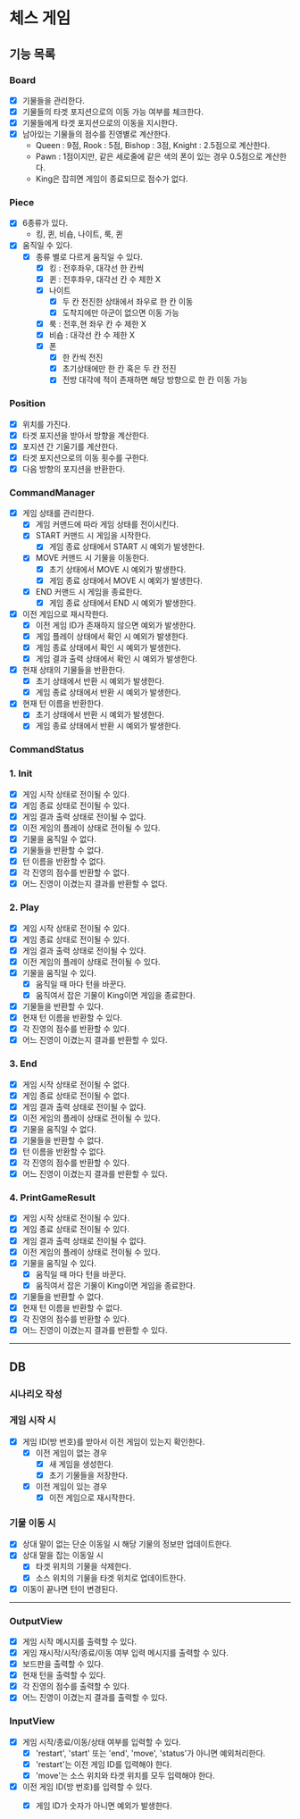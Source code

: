 # 체스 게임

## 기능 목록

### Board
- [x] 기물들을 관리한다.
- [x] 기물들의 타겟 포지션으로의 이동 가능 여부를 체크한다.
- [x] 기물들에게 타겟 포지션으로의 이동을 지시한다.
- [x] 남아있는 기물들의 점수를 진영별로 계산한다.
  - Queen : 9점, Rook : 5점, Bishop : 3점, Knight : 2.5점으로 계산한다.
  - Pawn : 1점이지만, 같은 세로줄에 같은 색의 폰이 있는 경우 0.5점으로 계산한다.
  - King은 잡히면 게임이 종료되므로 점수가 없다.

### Piece
- [x] 6종류가 있다.
  - 킹, 퀸, 비숍, 나이트, 룩, 퀸
- [x] 움직일 수 있다.
  - [x] 종류 별로 다르게 움직일 수 있다.
    - [x] 킹 : 전후좌우, 대각선 한 칸씩
    - [x] 퀸 : 전후좌우, 대각선 칸 수 제한 X
    - [x] 나이트
      - [x] 두 칸 전진한 상태에서 좌우로 한 칸 이동
      - [x] 도착지에만 아군이 없으면 이동 가능
    - [x] 룩 : 전후,현 좌우 칸 수 제한 X
    - [x] 비숍 : 대각선 칸 수 제한 X
    - [x] 폰
      - [x] 한 칸씩 전진
      - [x] 초기상태에만 한 칸 혹은 두 칸 전진
      - [x] 전방 대각에 적이 존재하면 해당 방향으로 한 칸 이동 가능

### Position
- [x] 위치를 가진다.
- [x] 타겟 포지션을 받아서 방향을 계산한다.
- [x] 포지션 간 기울기를 계산한다.
- [x] 타겟 포지션으로의 이동 횟수를 구한다.
- [x] 다음 방향의 포지션을 반환한다.

### CommandManager
- [x] 게임 상태를 관리한다.
  - [x] 게임 커맨드에 따라 게임 상태를 전이시킨다. 
  - [x] START 커맨드 시 게임을 시작한다.
    - [x] 게임 종료 상태에서 START 시 예외가 발생한다.
  - [x] MOVE 커맨드 시 기물을 이동한다.
    - [x] 초기 상태에서 MOVE 시 예외가 발생한다.
    - [x] 게임 종료 상태에서 MOVE 시 예외가 발생한다.
  - [x] END 커맨드 시 게임을 종료한다.
    - [x] 게임 종료 상태에서 END 시 예외가 발생한다.
- [x] 이전 게임으로 재시작한다.
  - [x] 이전 게임 ID가 존재하지 않으면 예외가 발생한다.
  - [x] 게임 플레이 상태에서 확인 시 예외가 발생한다.
  - [x] 게임 종료 상태에서 확인 시 예외가 발생한다.
  - [x] 게임 결과 출력 상태에서 확인 시 예외가 발생한다.
- [x] 현재 상태의 기물들을 반환한다.
  - [x] 초기 상태에서 반환 시 예외가 발생한다.
  - [x] 게임 종료 상태에서 반환 시 예외가 발생한다.
- [x] 현재 턴 이름을 반환한다.
  - [x] 초기 상태에서 반환 시 예외가 발생한다.
  - [x] 게임 종료 상태에서 반환 시 예외가 발생한다.

### CommandStatus

### 1. Init
  - [x] 게임 시작 상태로 전이될 수 있다.
  - [x] 게임 종료 상태로 전이될 수 있다.
  - [x] 게임 결과 출력 상태로 전이될 수 없다.
  - [x] 이전 게임의 플레이 상태로 전이될 수 있다.
  - [x] 기물을 움직일 수 없다.
  - [x] 기물들을 반환할 수 없다.
  - [x] 턴 이름을 반환할 수 없다.
  - [x] 각 진영의 점수를 반환할 수 없다.
  - [x] 어느 진영이 이겼는지 결과를 반환할 수 없다.

### 2. Play
- [x] 게임 시작 상태로 전이될 수 있다.
- [x] 게임 종료 상태로 전이될 수 있다.
- [x] 게임 결과 출력 상태로 전이될 수 있다.
- [x] 이전 게임의 플레이 상태로 전이될 수 있다.
- [x] 기물을 움직일 수 있다.
  - [x] 움직일 때 마다 턴을 바꾼다.
  - [x] 움직여서 잡은 기물이 King이면 게임을 종료한다.
- [x] 기물들을 반환할 수 있다.
- [x] 현재 턴 이름을 반환할 수 있다.
- [x] 각 진영의 점수를 반환할 수 있다.
- [x] 어느 진영이 이겼는지 결과를 반환할 수 있다.

### 3. End
- [x] 게임 시작 상태로 전이될 수 없다.
- [x] 게임 종료 상태로 전이될 수 없다.
- [x] 게임 결과 출력 상태로 전이될 수 없다.
- [x] 이전 게임의 플레이 상태로 전이될 수 있다.
- [x] 기물을 움직일 수 없다.
- [x] 기물들을 반환할 수 없다.
- [x] 턴 이름을 반환할 수 없다.
- [x] 각 진영의 점수를 반환할 수 있다.
- [x] 어느 진영이 이겼는지 결과를 반환할 수 있다.

### 4. PrintGameResult
- [x] 게임 시작 상태로 전이될 수 있다.
- [x] 게임 종료 상태로 전이될 수 있다.
- [x] 게임 결과 출력 상태로 전이될 수 없다.
- [x] 이전 게임의 플레이 상태로 전이될 수 있다.
- [x] 기물을 움직일 수 있다.
  - [x] 움직일 때 마다 턴을 바꾼다.
  - [x] 움직여서 잡은 기물이 King이면 게임을 종료한다.
- [x] 기물들을 반환할 수 없다.
- [x] 현재 턴 이름을 반환할 수 없다.
- [x] 각 진영의 점수를 반환할 수 있다.
- [x] 어느 진영이 이겼는지 결과를 반환할 수 있다.

---
## DB

### 시나리오 작성

### 게임 시작 시
- [x] 게임 ID(방 번호)를 받아서 이전 게임이 있는지 확인한다.
  - [x] 이전 게임이 없는 경우
    - [x] 새 게임을 생성한다.
    - [x] 초기 기물들을 저장한다.
  - [x] 이전 게임이 있는 경우
    - [x] 이전 게임으로 재시작한다.

### 기물 이동 시
- [x] 상대 말이 없는 단순 이동일 시 해당 기물의 정보만 업데이트한다.
- [x] 상대 말을 잡는 이동일 시
  - [x] 타겟 위치의 기물을 삭제한다.
  - [x] 소스 위치의 기물을 타겟 위치로 업데이트한다.
- [x] 이동이 끝나면 턴이 변경된다.
---

### OutputView
- [x] 게임 시작 메시지를 출력할 수 있다.
- [x] 게임 재시작/시작/종료/이동 여부 입력 메시지를 출력할 수 있다.
- [x] 보드판을 출력할 수 있다.
- [x] 현재 턴을 출력할 수 있다.
- [x] 각 진영의 점수를 출력할 수 있다.
- [x] 어느 진영이 이겼는지 결과를 출력할 수 있다.

### InputView
- [x] 게임 시작/종료/이동/상태 여부를 입력할 수 있다.
  - [x] 'restart', 'start' 또는 'end', 'move', 'status'가 아니면 예외처리한다.
  - [x] 'restart'는 이전 게임 ID를 입력해야 한다.
  - [x] 'move'는 소스 위치와 타겟 위치를 모두 입력해야 한다.

- [x] 이전 게임 ID(방 번호)를 입력할 수 있다.
  - [x] 게임 ID가 숫자가 아니면 예외가 발생한다.

